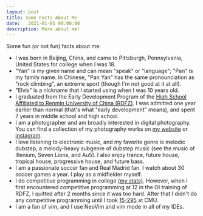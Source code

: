 ```yaml
---
layout: post
title: Some Facts About Me
date:   2021-01-01 00:00:00
description: More about me!
---
```


Some fun (or not fun) facts about me:
- I was born in Beijing, China, and came to Pittsburgh, Pennsylvania, United States for college when I was 18.
- "Yan" is my given name and can mean "speak" or "language"; "Pan" is my family name. In Chinese, "Pan Yan" has the same pronounciation as "rock climbing", an extreme sport (though I'm not good at it at all).
- "Elvis" is a nickname that I started using when I was 10 years old.
- I graduated from the Early Development Program of the [High School Affiliated to Renmin University of China (RDFZ)](https://en.wikipedia.org/wiki/High_School_Affiliated_to_Renmin_University_of_China). I was admitted one year earlier than normal (that's what "early development" means), and spent 7 years in middle school and high school.
- I am a photographer and am broadly interested in digital photography. You can find a collection of my photography works on [my website](https://elvis-pan.github.io/gallery/) or [instagram](https://www.instagram.com/elvispanphoto/).
- I love listening to electronic music, and my favorite genre is melodic dubstep, a melody-heavy subgenre of dubstep music (see the music of Illenium, Seven Lions, and Au5). I also enjoy trance, future house, tropical house, progressive house, and future bass.
- I am a passionate soccer fan and Real Madrid fan. I watch about 30 soccer games a year. I play as a midfielder myself.
- I do competitive programming in college [(my stats)](https://elvis-pan.github.io/projects/cp/). However, when I first encountered competitive programming at 12 in the OI training of RDFZ, I quitted after 2 months since it was too hard. After that I didn't do any competitive programming until I took [15-295](https://contest.cs.cmu.edu/295/f20/) at CMU.
- I am a fan of vim, and I use NeoVim and vim mode in all of my IDEs.
